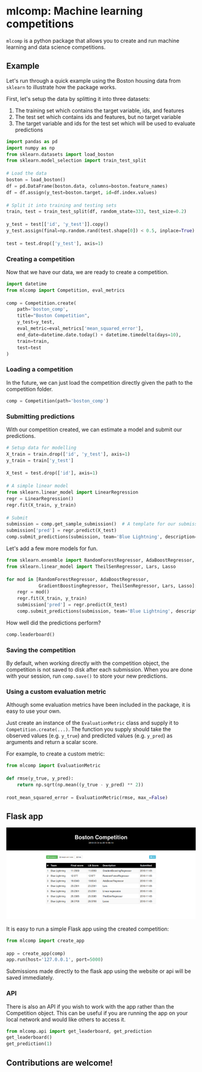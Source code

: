 # mlcomp: Machine learning competitions

`mlcomp` is a python package that allows you to create and run machine learning and data science competitions.

## Example

Let's run through a quick example using the Boston housing data from `sklearn` to illustrate how the package works.

First, let's setup the data by splitting it into three datasets:

1) The training set which contains the target variable, ids, and features
2) The test set which contains ids and features, but no target variable
3) The target variable and ids for the test set which will be used to evaluate predictions

```python
import pandas as pd
import numpy as np
from sklearn.datasets import load_boston
from sklearn.model_selection import train_test_split

# Load the data
boston = load_boston()
df = pd.DataFrame(boston.data, columns=boston.feature_names)
df = df.assign(y_test=boston.target, id=df.index.values)

# Split it into training and testing sets
train, test = train_test_split(df, random_state=333, test_size=0.2)

y_test = test[['id', 'y_test']].copy()
y_test.assign(final=np.random.rand(test.shape[0]) < 0.5, inplace=True)

test = test.drop(['y_test'], axis=1)
```

### Creating a competition
Now that we have our data, we are ready to create a competition.

```python
import datetime
from mlcomp import Competition, eval_metrics

comp = Competition.create(
    path='boston_comp',
    title="Boston Competition",
    y_test=y_test,
    eval_metric=eval_metrics['mean_squared_error'],
    end_date=datetime.date.today() + datetime.timedelta(days=10),
    train=train,
    test=test
)
```

### Loading a competition
In the future, we can just load the competition directly given the path to the competition folder.

```python
comp = Competition(path='boston_comp')
```

### Submitting predictions
With our competition created, we can estimate a model and submit our predictions.

```python
# Setup data for modelling
X_train = train.drop(['id', 'y_test'], axis=1)
y_train = train['y_test']

X_test = test.drop(['id'], axis=1)

# A simple linear model
from sklearn.linear_model import LinearRegression
regr = LinearRegression()
regr.fit(X_train, y_train)

# Submit
submission = comp.get_sample_submission()  # A template for our submission
submission['pred'] = regr.predict(X_test)
comp.submit_predictions(submission, team='Blue Lightning', description='Linear regression')
```

Let's add a few more models for fun.

```python
from sklearn.ensemble import RandomForestRegressor, AdaBoostRegressor, GradientBoostingRegressor
from sklearn.linear_model import TheilSenRegressor, Lars, Lasso

for mod in [RandomForestRegressor, AdaBoostRegressor,
            GradientBoostingRegressor, TheilSenRegressor, Lars, Lasso]:
    regr = mod()
    regr.fit(X_train, y_train)
    submission['pred'] = regr.predict(X_test)
    comp.submit_predictions(submission, team='Blue Lightning', description=mod.__name__)
```
How well did the predictions perform?

```python
comp.leaderboard()
```

### Saving the competition
By default, when working directly with the competition object, the competition is not saved to disk after each submission. When you are done with your session, run `comp.save()` to store your new predictions.


### Using a custom evaluation metric

Although some evaluation metrics have been included in the package, it is easy to use your own.

Just create an instance of the `EvaluationMetric` class and supply it to `Competition.create(...)`.
The function you supply should take the observed values (e.g. `y_true`) and predicted values (e.g. `y_pred`) as arguments and return a scalar score.

For example, to create a custom metric:

```python
from mlcomp import EvaluationMetric

def rmse(y_true, y_pred):
    return np.sqrt(np.mean((y_true - y_pred) ** 2))

root_mean_squared_error = EvaluationMetric(rmse, max_=False)
```

## Flask app

![Example competition](img/boston.png?raw=true "Boston Competition")



It is easy to run a simple Flask app using the created competition:


```python
from mlcomp import create_app

app = create_app(comp)
app.run(host='127.0.0.1', port=5000)
```

Submissions made directly to the flask app using the website or api will be saved immediately.


### API
There is also an API if you wish to work with the app rather than the Competition object.
This can be useful if you are running the app on your local network and would like others to access it.

```python
from mlcomp.api import get_leaderboard, get_prediction
get_leaderboard()
get_prediction(1)
```


## Contributions are welcome!
